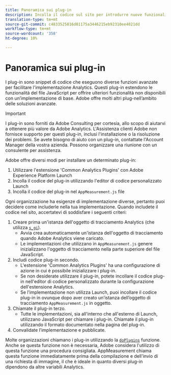 ```yaml
---
title: Panoramica sui plug-in
description: Incolla il codice sul sito per introdurre nuove funzionalità.
translation-type: tm+mt
source-git-commit: c4833525816d81175a3446215eb92310ee4021dd
workflow-type: tm+mt
source-wordcount: '358'
ht-degree: 10%

---
```



# Panoramica sui plug-in

I plug-in sono snippet di codice che eseguono diverse funzioni avanzate per facilitare l&#39;implementazione  Analytics. Questi plug-in estendono le funzionalità del file JavaScript per offrire ulteriori funzionalità non disponibili con un’implementazione di base. Adobe offre molti altri plug-nell’ambito delle soluzioni avanzate.

>[!IMPORTANT]
>
>I plug-in sono forniti da Adobe Consulting per cortesia, allo scopo di aiutarvi a ottenere più valore da Adobe  Analytics. L&#39;Assistenza clienti Adobe non fornisce supporto per questi plug-in, inclusi l&#39;installazione o la risoluzione dei problemi. Se avete bisogno di aiuto con un plug-in, contattate l&#39;Account Manager della vostra azienda. Possono organizzare una riunione con un consulente per assistenza.

Adobe offre diversi modi per installare un determinato plug-in:

1. Utilizzare l&#39;estensione &#39;Common  Analytics Plugins&#39; con  Adobe Experience Platform Launch
2. Incolla il codice del plug-in utilizzando l&#39;editor di codice personalizzato Launch
3. Incolla il codice del plug-in nel `AppMeasurement.js` file

Ogni organizzazione ha esigenze di implementazione diverse, pertanto puoi decidere come includerle nella tua implementazione. Quando includete il codice nel sito, accertatevi di soddisfare i seguenti criteri:

1. Creare prima un&#39;istanza dell&#39;oggetto di tracciamento Analytics  (che utilizza [`s_gi`](../functions/s-gi.md)).
   * Avvia crea automaticamente un&#39;istanza dell&#39;oggetto di tracciamento quando Adobe  Analytics viene caricato.
   * Le implementazioni che utilizzano in `AppMeasurement.js` genere inizializzano l&#39;oggetto di tracciamento nella parte superiore del file JavaScript.
2. Includi codice plug-in secondo.
   * L&#39;estensione &#39;Common  Analytics Plugins&#39; ha una configurazione di azione in cui è possibile inizializzare i plug-in.
   * Se non desiderate utilizzare il plug-in, potete incollare il codice plug-in nell&#39;editor di codice personalizzato durante la configurazione dell&#39;estensione  Analytics.
   * Se l’implementazione non utilizza Launch, puoi incollare il codice plug-in in ovunque dopo aver creato un’istanza dell’oggetto di tracciamento `AppMeasurement.js` in oggetto.
3. Chiamate il plug-in terzo.
   * Tutte le implementazioni, sia all&#39;interno che all&#39;esterno di Launch, utilizzano JavaScript per chiamare i plug-in. Chiamate il plug-in utilizzando il formato documentato nella pagina del plug-in.
4. Convalidate l’implementazione e pubblicate.

Molte organizzazioni chiamano i plug-in utilizzando la [`doPlugins`](../functions/doplugins.md) funzione. Anche se questa funzione non è necessaria, Adobe considera l&#39;utilizzo di questa funzione una procedura consigliata. AppMeasurement chiama questa funzione immediatamente prima della compilazione e dell&#39;invio di una richiesta di immagine, il che è ideale in quanto diversi plug-in dipendono da altre variabili  Analytics.
